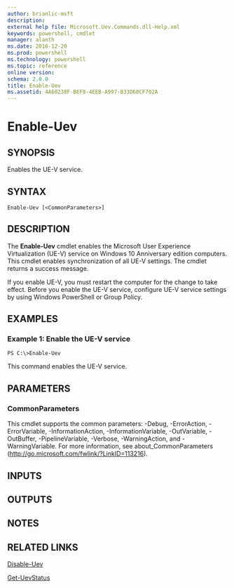 ```yaml
---
author: brianlic-msft
description: 
external help file: Microsoft.Uev.Commands.dll-Help.xml
keywords: powershell, cmdlet
manager: alanth
ms.date: 2016-12-20
ms.prod: powershell
ms.technology: powershell
ms.topic: reference
online version: 
schema: 2.0.0
title: Enable-Uev
ms.assetid: 4A60238F-BEF8-4EEB-A997-B33D60CF702A
---
```


# Enable-Uev

## SYNOPSIS
Enables the UE-V service.

## SYNTAX

```
Enable-Uev [<CommonParameters>]
```

## DESCRIPTION
The **Enable-Uev** cmdlet enables the Microsoft User Experience Virtualization (UE-V) service on Windows 10 Anniversary edition computers.
This cmdlet enables synchronization of all UE-V settings.
The cmdlet returns a success message.

If you enable UE-V, you must restart the computer for the change to take effect.
Before you enable the UE-V service, configure UE-V service settings by using Windows PowerShell or Group Policy.

## EXAMPLES

### Example 1: Enable the UE-V service
```
PS C:\>Enable-Uev
```

This command enables the UE-V service.

## PARAMETERS

### CommonParameters
This cmdlet supports the common parameters: -Debug, -ErrorAction, -ErrorVariable, -InformationAction, -InformationVariable, -OutVariable, -OutBuffer, -PipelineVariable, -Verbose, -WarningAction, and -WarningVariable. For more information, see about_CommonParameters (http://go.microsoft.com/fwlink/?LinkID=113216).

## INPUTS

## OUTPUTS

## NOTES

## RELATED LINKS

[Disable-Uev](./Disable-Uev.md)

[Get-UevStatus](./Get-UevStatus.md)

